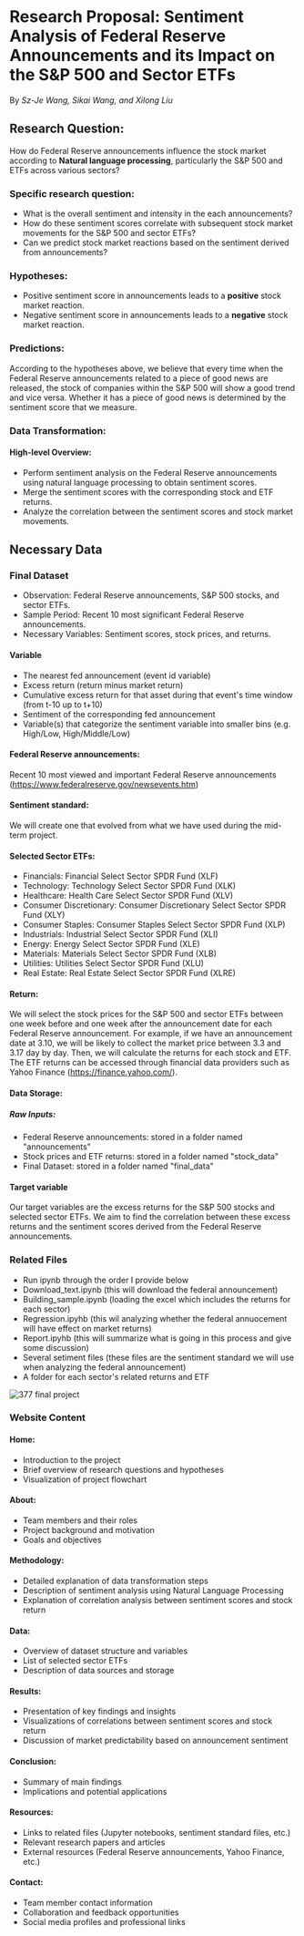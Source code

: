 # Research Proposal: Sentiment Analysis of Federal Reserve Announcements and its Impact on the S&P 500 and Sector ETFs
By _Sz-Je Wang, Sikai Wang, and Xilong Liu_


## Research Question: 
How do Federal Reserve announcements influence the stock market according to **Natural language processing**, particularly the S&P 500 and ETFs across various sectors? 


### Specific research question:
- What is the overall sentiment and intensity in the each announcements?
- How do these sentiment scores correlate with subsequent stock market movements for the S&P 500 and sector ETFs?
- Can we predict stock market reactions based on the sentiment derived from announcements? 

### Hypotheses:
- Positive sentiment score in announcements leads to a **positive** stock market reaction.
- Negative sentiment score in announcements leads to a **negative** stock market reaction.

### Predictions:
According to the hypotheses above, we believe that every time when the Federal Reserve announcements related to a piece of good news are released, the stock of companies within the S&P 500 will show a good trend and vice versa. Whether it has a piece of good news is determined by the sentiment score that we measure.

### Data Transformation:
#### High-level Overview:
- Perform sentiment analysis on the Federal Reserve announcements using natural language processing to obtain sentiment scores.
- Merge the sentiment scores with the corresponding stock and ETF returns.
- Analyze the correlation between the sentiment scores and stock market movements.

## Necessary Data
### Final Dataset
- Observation: Federal Reserve announcements, S&P 500 stocks, and sector ETFs.
- Sample Period: Recent 10 most significant Federal Reserve announcements.
- Necessary Variables: Sentiment scores, stock prices, and returns.
#### Variable
- The nearest fed announcement (event id variable)
- Excess return (return minus market return)
- Cumulative excess return for that asset during that event's time window (from t-10 up to t+10)
- Sentiment of the corresponding fed announcement
- Variable(s) that categorize the sentiment variable into smaller bins (e.g. High/Low, High/Middle/Low)

#### Federal Reserve announcements:
Recent 10 most viewed and important Federal Reserve announcements (https://www.federalreserve.gov/newsevents.htm) 
#### Sentiment standard:
We will create one that evolved from what we have used during the mid-term project.
#### Selected Sector ETFs:
- Financials: Financial Select Sector SPDR Fund (XLF)
- Technology: Technology Select Sector SPDR Fund (XLK)
- Healthcare: Health Care Select Sector SPDR Fund (XLV)
- Consumer Discretionary: Consumer Discretionary Select Sector SPDR Fund (XLY)
- Consumer Staples: Consumer Staples Select Sector SPDR Fund (XLP)
- Industrials: Industrial Select Sector SPDR Fund (XLI)
- Energy: Energy Select Sector SPDR Fund (XLE)
- Materials: Materials Select Sector SPDR Fund (XLB)
- Utilities: Utilities Select Sector SPDR Fund (XLU)
- Real Estate: Real Estate Select Sector SPDR Fund (XLRE)
#### Return:
We will select the stock prices for the S&P 500 and sector ETFs between one week before and one week after the announcement date for each Federal Reserve announcement. For example, if we have an announcement date at 3.10, we will be likely to collect the market price between 3.3 and 3.17 day by day. Then, we will calculate the returns for each stock and ETF. The ETF returns can be accessed through financial data providers such as Yahoo Finance (https://finance.yahoo.com/).
#### Data Storage:
##### Raw Inputs:
- Federal Reserve announcements: stored in a folder named "announcements"
- Stock prices and ETF returns: stored in a folder named "stock_data"
- Final Dataset: stored in a folder named "final_data"

#### Target variable
Our target variables are the excess returns for the S&P 500 stocks and selected sector ETFs. We aim to find the correlation between these excess returns and the sentiment scores derived from the Federal Reserve announcements.

### Related Files 
- Run ipynb through the order I provide below
- Download_text.ipynb (this will download the federal announcement)
- Building_sample.ipynb (loading the excel which includes the returns for each sector)
- Regression.ipyhb (this wil analyzing whether the federal annuocement will have effect on market returns)
- Report.ipyhb (this will summarize what is going in this process and give some discussion)
- Several setiment files (these files are the sentiment standard we will use when analyzing the federal announcement)
- A folder for each sector's related returns and ETF

![377 final project](https://user-images.githubusercontent.com/112531955/233749032-128a53bc-25c4-4261-9033-c1190e320473.jpg)

### Website Content
#### Home:
- Introduction to the project
- Brief overview of research questions and hypotheses
- Visualization of project flowchart

#### About:
- Team members and their roles
- Project background and motivation
- Goals and objectives

#### Methodology:
- Detailed explanation of data transformation steps
- Description of sentiment analysis using Natural Language Processing
- Explanation of correlation analysis between sentiment scores and stock return

#### Data:
- Overview of dataset structure and variables
- List of selected sector ETFs
- Description of data sources and storage

#### Results:
- Presentation of key findings and insights
- Visualizations of correlations between sentiment scores and stock return
- Discussion of market predictability based on announcement sentiment

#### Conclusion:
- Summary of main findings
- Implications and potential applications

#### Resources:
- Links to related files (Jupyter notebooks, sentiment standard files, etc.)
- Relevant research papers and articles
- External resources (Federal Reserve announcements, Yahoo Finance, etc.)

#### Contact:
- Team member contact information
- Collaboration and feedback opportunities
- Social media profiles and professional links
